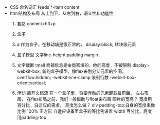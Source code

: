- CSS 命名词汇
  feeds *-item content
- html结构及布局
  从上到下，从左到右，语义性和功能性
    1. 套路
    content>h3+p
    2. 盒子
    3. a 作为盒子，在移动端是很正常的，
       display:block; 转块级元素
    4. 盒子模型
       文字line-height padding margin
    5. 文字截断
       tmall 商铺信息是由商家填的，他的高度，不被限制
       display:-webkit-box; 新的盒子模型，像flex来划分父元素的空间。
       overflow:hidden;
       -webkit-line-clamp 限制行数
       -webkit-box-orient:vertical;     
    
    6. 浮动
       离开文档流
       在一个盒子里，将要浮动的元素卸载最前面，
       左右布局，
       在flex布局之前，我们一般借助与float来布局
       图片的宽高？ 宽度用百分比，自适应的需求， 
       高度怎么做？ div padding-top:自身的宽度来做比例 100% 正方形
       自适应设备里盒子的等比例设置 width 百分比，高度用padding-top